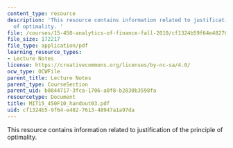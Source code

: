 ```yaml
---
content_type: resource
description: 'This resource contains information related to justification of the principle
  of optimality. '
file: /courses/15-450-analytics-of-finance-fall-2010/cf1324b59f64e482761348947a1a97da_MIT15_450F10_handout03.pdf
file_size: 172217
file_type: application/pdf
learning_resource_types:
- Lecture Notes
license: https://creativecommons.org/licenses/by-nc-sa/4.0/
ocw_type: OCWFile
parent_title: Lecture Notes
parent_type: CourseSection
parent_uid: b0844717-3fca-1706-a0f8-b2830b3598fa
resourcetype: Document
title: MIT15_450F10_handout03.pdf
uid: cf1324b5-9f64-e482-7613-48947a1a97da
---
```

This resource contains information related to justification of the principle of optimality. 